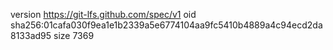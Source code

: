 version https://git-lfs.github.com/spec/v1
oid sha256:01cafa030f9ea1e1b2339a5e6774104aa9fc5410b4889a4c94ecd2da8133ad95
size 7369
